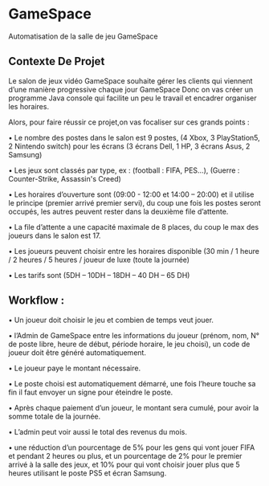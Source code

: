# GameSpace
Automatisation de la salle de jeu GameSpace 

## Contexte De Projet
Le salon de jeux vidéo GameSpace souhaite gérer les clients qui viennent d’une manière progressive chaque jour GameSpace Donc on vas créer un programme Java console qui facilite un peu le travail et encadrer organiser les horaires.

Alors, pour faire réussir ce projet,on vas focaliser sur ces grands points :

• Le nombre des postes dans le salon est 9 postes, (4 Xbox, 3 PlayStation5, 2 Nintendo switch) pour les écrans (3 écrans Dell, 1 HP, 3 écrans Asus, 2 Samsung)

• Les jeux sont classés par type, ex : (football : FIFA, PES…), (Guerre : Counter-Strike, Assassin's Creed)

• Les horaires d’ouverture sont (09:00 - 12:00 et 14:00 – 20:00) et il utilise le principe (premier arrivé premier servi), du coup une fois les postes seront occupés, les autres peuvent rester dans la deuxième file d’attente.

• La file d’attente a une capacité maximale de 8 places, du coup le max des joueurs dans le salon est 17.

• Les joueurs peuvent choisir entre les horaires disponible (30 min / 1 heure / 2 heures / 5 heures / joueur de luxe (toute la journée)

• Les tarifs sont (5DH – 10DH – 18DH – 40 DH – 65 DH)

## Workflow :

• Un joueur doit choisir le jeu et combien de temps veut jouer.

• l’Admin de GameSpace entre les informations du joueur (prénom, nom, N° de poste libre, heure de début, période horaire, le jeu choisi), un code de joueur doit être généré automatiquement.

• Le joueur paye le montant nécessaire.

• Le poste choisi est automatiquement démarré, une fois l’heure touche sa fin il faut envoyer un signe pour éteindre le poste.

• Après chaque paiement d’un joueur, le montant sera cumulé, pour avoir la somme totale de la journée.

• L’admin peut voir aussi le total des revenus du mois.

• une réduction d’un pourcentage de 5% pour les gens qui vont jouer FIFA et pendant 2 heures ou plus, et un pourcentage de 2% pour le premier arrivé à la salle des jeux, et 10% pour qui vont choisir jouer plus que 5 heures utilisant le poste PS5 et écran Samsung.

